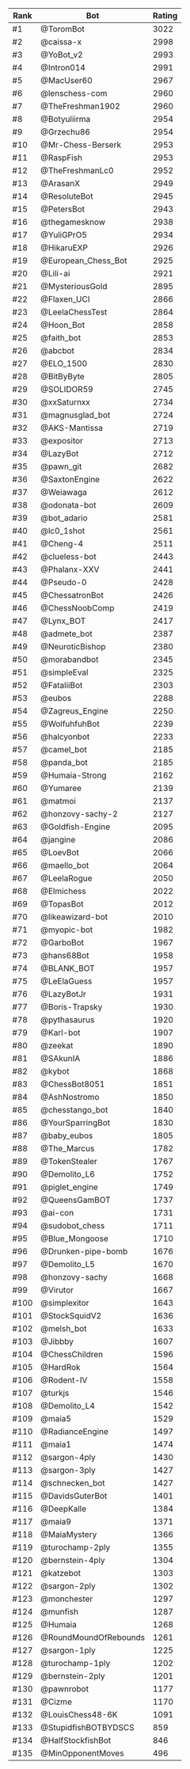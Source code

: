 Rank|Bot|Rating
---|---|---
#1|@ToromBot|3022
#2|@caissa-x|2998
#3|@YoBot_v2|2993
#4|@Intron014|2991
#5|@MacUser60|2967
#6|@lenschess-com|2960
#7|@TheFreshman1902|2960
#8|@Botyuliirma|2954
#9|@Grzechu86|2954
#10|@Mr-Chess-Berserk|2953
#11|@RaspFish|2953
#12|@TheFreshmanLc0|2952
#13|@ArasanX|2949
#14|@ResoluteBot|2945
#15|@PetersBot|2943
#16|@thegamesknow|2938
#17|@YuliGPrO5|2934
#18|@HikaruEXP|2926
#19|@European_Chess_Bot|2925
#20|@Lili-ai|2921
#21|@MysteriousGold|2895
#22|@Flaxen_UCI|2866
#23|@LeelaChessTest|2864
#24|@Hoon_Bot|2858
#25|@faith_bot|2853
#26|@abcbot|2834
#27|@ELO_1500|2830
#28|@BitByByte|2805
#29|@SOLIDOR59|2745
#30|@xxSaturnxx|2734
#31|@magnusglad_bot|2724
#32|@AKS-Mantissa|2719
#33|@expositor|2713
#34|@LazyBot|2712
#35|@pawn_git|2682
#36|@SaxtonEngine|2622
#37|@Weiawaga|2612
#38|@odonata-bot|2609
#39|@bot_adario|2581
#40|@lc0_1shot|2561
#41|@Cheng-4|2511
#42|@clueless-bot|2443
#43|@Phalanx-XXV|2441
#44|@Pseudo-0|2428
#45|@ChessatronBot|2426
#46|@ChessNoobComp|2419
#47|@Lynx_BOT|2417
#48|@admete_bot|2387
#49|@NeuroticBishop|2380
#50|@morabandbot|2345
#51|@simpleEval|2325
#52|@FataliiBot|2303
#53|@eubos|2288
#54|@Zagreus_Engine|2250
#55|@WolfuhfuhBot|2239
#56|@halcyonbot|2233
#57|@camel_bot|2185
#58|@panda_bot|2185
#59|@Humaia-Strong|2162
#60|@Yumaree|2139
#61|@matmoi|2137
#62|@honzovy-sachy-2|2127
#63|@Goldfish-Engine|2095
#64|@jangine|2086
#65|@LoevBot|2066
#66|@maello_bot|2064
#67|@LeelaRogue|2050
#68|@Elmichess|2022
#69|@TopasBot|2012
#70|@likeawizard-bot|2010
#71|@myopic-bot|1982
#72|@GarboBot|1967
#73|@hans68Bot|1958
#74|@BLANK_BOT|1957
#75|@LeElaGuess|1957
#76|@LazyBotJr|1931
#77|@Boris-Trapsky|1930
#78|@pythasaurus|1920
#79|@Karl-bot|1907
#80|@zeekat|1890
#81|@SAkunIA|1886
#82|@kybot|1868
#83|@ChessBot8051|1851
#84|@AshNostromo|1850
#85|@chesstango_bot|1840
#86|@YourSparringBot|1830
#87|@baby_eubos|1805
#88|@The_Marcus|1782
#89|@TokenStealer|1767
#90|@Demolito_L6|1752
#91|@piglet_engine|1749
#92|@QueensGamBOT|1737
#93|@ai-con|1731
#94|@sudobot_chess|1711
#95|@Blue_Mongoose|1710
#96|@Drunken-pipe-bomb|1676
#97|@Demolito_L5|1670
#98|@honzovy-sachy|1668
#99|@Virutor|1667
#100|@simplexitor|1643
#101|@StockSquidV2|1636
#102|@melsh_bot|1633
#103|@Jibbby|1607
#104|@ChessChildren|1596
#105|@HardRok|1564
#106|@Rodent-IV|1558
#107|@turkjs|1546
#108|@Demolito_L4|1542
#109|@maia5|1529
#110|@RadianceEngine|1497
#111|@maia1|1474
#112|@sargon-4ply|1430
#113|@sargon-3ply|1427
#114|@schnecken_bot|1427
#115|@DavidsGuterBot|1401
#116|@DeepKalle|1384
#117|@maia9|1371
#118|@MaiaMystery|1366
#119|@turochamp-2ply|1355
#120|@bernstein-4ply|1304
#121|@katzebot|1303
#122|@sargon-2ply|1302
#123|@monchester|1297
#124|@munfish|1287
#125|@Humaia|1268
#126|@RoundMoundOfRebounds|1261
#127|@sargon-1ply|1225
#128|@turochamp-1ply|1202
#129|@bernstein-2ply|1201
#130|@pawnrobot|1177
#131|@Cizme|1170
#132|@LouisChess48-6K|1091
#133|@StupidfishBOTBYDSCS|859
#134|@HalfStockfishBot|846
#135|@MinOpponentMoves|496
